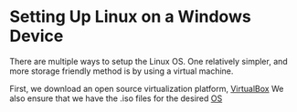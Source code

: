 # Setting Up Linux on a Windows Device

There are multiple ways to setup the Linux OS. One relatively simpler, and more storage friendly method is by using a virtual machine.

First, we download an open source virtualization platform, [VirtualBox](https://www.virtualbox.org)
We also ensure that we have the .iso files for the desired [OS](https://ubuntu.com/download/desktop)
